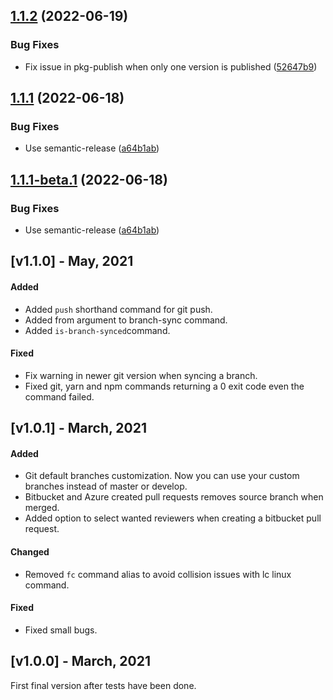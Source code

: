 ## [1.1.2](https://github.com/sergiogc9/fox-awesome-cli/compare/v1.1.1...v1.1.2) (2022-06-19)


### Bug Fixes

* Fix issue in pkg-publish when only one version is published ([52647b9](https://github.com/sergiogc9/fox-awesome-cli/commit/52647b923e0d63b30e5e8f860f6d8b57ea2e85fa))

## [1.1.1](https://github.com/sergiogc9/fox-awesome-cli/compare/v1.1.0...v1.1.1) (2022-06-18)

### Bug Fixes

- Use semantic-release ([a64b1ab](https://github.com/sergiogc9/fox-awesome-cli/commit/a64b1ab5898fa12ce31899e80ea18236a85540c4))

## [1.1.1-beta.1](https://github.com/sergiogc9/fox-awesome-cli/compare/v1.1.0...v1.1.1-beta.1) (2022-06-18)

### Bug Fixes

- Use semantic-release ([a64b1ab](https://github.com/sergiogc9/fox-awesome-cli/commit/a64b1ab5898fa12ce31899e80ea18236a85540c4))

## [v1.1.0] - May, 2021

#### Added

- Added `push` shorthand command for git push.
- Added from argument to branch-sync command.
- Added `is-branch-synced`command.

#### Fixed

- Fix warning in newer git version when syncing a branch.
- Fixed git, yarn and npm commands returning a 0 exit code even the command failed.

## [v1.0.1] - March, 2021

#### Added

- Git default branches customization. Now you can use your custom branches instead of master or develop.
- Bitbucket and Azure created pull requests removes source branch when merged.
- Added option to select wanted reviewers when creating a bitbucket pull request.

#### Changed

- Removed `fc` command alias to avoid collision issues with lc linux command.

#### Fixed

- Fixed small bugs.

## [v1.0.0] - March, 2021

First final version after tests have been done.
